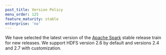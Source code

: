 ```yaml
---
post_title: Version Policy
menu_order: 125
feature_maturity: stable
enterprise: 'no'
---
```


We have selected the latest version of the [Apache Spark](http://spark.apache.org) stable release train for new releases. We support HDFS version 2.6 by default and versions 2.4 and 2.7 with customization.
